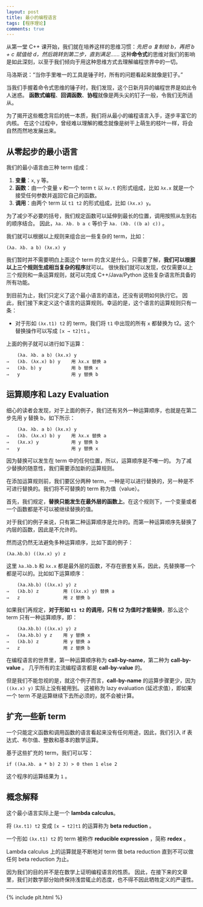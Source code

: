 ```yaml
---
layout: post
title: 最小的编程语言
tags: [程序理论]
comments: true
---
```


从第一堂 C++ 课开始，我们就在培养这样的思维习惯：*先把 a 复制给 b，再把 b + c 赋值给 d，然后跳转到第二步，直到满足*……
这种**命令式**的思维对我们的影响是如此深刻，以至于我们倾向于用这种思维方式去理解编程世界中的一切。

马洛斯说：“当你手里唯一的工具是锤子时，所有的问题看起来就像是钉子。”

当我们手握着命令式思维的锤子时，我们发现，这个日新月异的编程世界是如此令人迷惑。
**函数式编程**、**回调函数**、**协程**就像是两头尖的钉子一般，令我们无所适从。

为了揭开这些概念背后的统一本质，我们将从最小的编程语言入手，逐步丰富它的内核。
在这个过程中，曾经难以理解的概念就像是树干上萌生的枝叶一样，将会自然而然地发展出来。

<!--more-->

## 从零起步的最小语言 ##

我们的最小语言由三种 term 组成：

1. **变量**：`x`, `y` 等。
2. **函数**：由一个变量 `v` 和一个 term `t` 以 `λv.t` 的形式组成，比如 `λx.x` 就是一个接受任何参数并返回它自己的函数。
3. **调用**：由两个 term 以 `t1 t2` 的形式组成，比如 `(λx.x) y`。

为了减少不必要的括号，我们规定函数可以延伸到最长的位置，调用按照从左到右的顺序结合。
因此，`λa. λb. b a c` 等价于 `λa. (λb. ((b a) c))` 。

我们就可以根据以上规则来组合出一些复杂的 term，比如：

```text
(λa. λb. a b) (λx.x) y
```

我们暂时并不需要明白上面这个 term 的含义是什么，只需要了解，**我们可以根据以上三个规则生成相当复杂的程序**就可以。
很快我们就可以发现，仅仅需要以上三个规则和一条运算规则，就可以完成 C++/Java/Python 这些复杂语言所具备的所有功能。

到目前为止，我们只定义了这个最小语言的语法，还没有说明如何执行它。
因此，我们接下来定义这个语言的运算规则。幸运的是，这个语言的运算规则只有一条：

- 对于形如 `(λx.t1) t2` 的 term，我们将 `t1` 中出现的所有 `x` 都替换为 t2。这个替换操作可以写成 `[x → t2]t1` 。

上面的例子就可以进行如下运算：

```text
    (λa. λb. a b) (λx.x) y
⇒   (λb. (λx.x) b) y    用 λx.x 替换 a
⇒   (λb. b) y           用 b 替换 x
⇒   y                   用 y 替换 b
```

## 运算顺序和 Lazy Evaluation ##

细心的读者会发现，对于上面的例子，我们还有另外一种运算顺序，也就是在第二步先用 y 替换 b，如下所示：

```text
    (λa. λb. a b) (λx.x) y
⇒   (λb. (λx.x) b) y    用 λx.x 替换 a
⇒   (λx.x) y            用 y 替换 b
⇒   y                   用 y 替换 x
```

因为替换可以发生在 term 中的任何位置，所以，运算顺序是不唯一的。 为了减少替换的随意性，我们需要添加新的运算规则。

在添加运算规则前，我们要区分两种 term，一种是可以进行替换的，另一种是不可进行替换的。我们将不可替换的 term 称为值（value）。

首先，我们规定，**替换只能发生在最外层的函数上**。在这个规则下，一个变量或者一个函数都是不可以被继续替换的值。

对于我们的例子来说，只有第二种运算顺序是允许的。而第一种运算顺序先替换了内层的函数，因此是不允许的。

然而这仍然无法避免多种运算顺序，比如下面的例子：

```
(λa.λb.b) ((λx.x) y) z
```

这里 `λa.λb.b` 和 `λx.x` 都是最外层的函数，不存在嵌套关系，因此，先替换哪一个都是可以的。比如如下运算顺序：

```
    (λa.λb.b) ((λx.x) y) z
⇒   (λb.b) z         用 ((λx.x) y) 替换 a
⇒   z                用 z 替换 b
```

如果我们再规定，**对于形如 `t1 t2` 的调用，只有 t2 为值时才能替换**，那么这个 term 只有一种运算顺序，即：

```
    (λa.λb.b) ((λx.x) y) z
⇒   (λa.λb.b) y z    用 y 替换 x
⇒   (λb.b) z         用 y 替换 a
⇒   z                用 z 替换 b
```

在编程语言的世界里，第一种运算顺序称为 **call-by-name**，第二种为 **call-by-value** 。
几乎所有的主流编程语言都是 **call-by-value** 的。

但是我们不能忽视的是，就这个例子而言，**call-by-name** 的运算步骤更少，因为 `((λx.x) y)` 实际上没有被用到。
这被称为 lazy evaluation (延迟求值），即如果一个 term 不是运算继续下去所必须的，就不会被计算。

## 扩充一些新 term ##

一个只能定义函数和调用函数的语言看起来没有任何用途，因此，我们引入 if 表达式、布尔值、整数和基本的数学运算。

基于这些扩充的 term，我们可以写：

```text
if ((λa.λb. a * b) 2 3) > 0 then 1 else 2
```

这个程序的运算结果为 `1` 。

## 概念解释 ##

这个最小语言实际上是一个 **lambda calculus**。

将 `(λx.t1) t2` 变成 `[x → t2]t1` 的运算称为 **beta reduction** 。

一个形如 `(λx.t1) t2` 的 term 被称作 **reducible expression** ，简称 **redex** 。

Lambda calculus 上的运算就是不断地对 term 做 beta reduction 直到不可以做任何 beta reduction 为止。

因为我们的目的并不是在数学上证明编程语言的性质。
因此，在接下来的文章里，我们对数学部分始终保持浅尝辄止的态度，也不得不因此牺牲定义的严谨性。

<hr class="startline">

{% include plt.html %}
